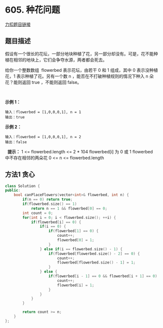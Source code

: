 <p id="种花问题"></p>

# 605. 种花问题 

[力扣题目链接](https://leetcode-cn.com/problems/can-place-flowers/)  


## 题目描述  


假设有一个很长的花坛，一部分地块种植了花，另一部分却没有。可是，花不能种植在相邻的地块上，它们会争夺水源，两者都会死去。

给你一个整数数组  flowerbed 表示花坛，由若干 0 和 1 组成，其中 0 表示没种植花，1 表示种植了花。另有一个数 n ，能否在不打破种植规则的情况下种入 n 朵花？能则返回 true ，不能则返回 false。

 

**示例 1：**

    输入：flowerbed = [1,0,0,0,1], n = 1
    输出：true

**示例 2：**

    输入：flowerbed = [1,0,0,0,1], n = 2
    输出：false
 
**提示：**
    1 <= flowerbed.length <= 2 * 104
    flowerbed[i] 为 0 或 1
    flowerbed 中不存在相邻的两朵花
    0 <= n <= flowerbed.length


## 方法1 贪心  

```cpp
class Solution {
public:
    bool canPlaceFlowers(vector<int>& flowerbed, int n) {
        if(n == 0) return true;
        if(flowerbed.size() == 1)
            return n == 1 && flowerbed[0] == 0;
        int count = 0;
        for(int i = 0; i < flowerbed.size(); ++i) {
            if(flowerbed[i] == 0) {
                if(i == 0) {
                    if(flowerbed[1] == 0) {
                        count++;
                        flowerbed[0] = 1;
                    }
                } else if(i == flowerbed.size() - 1) {
                    if(flowerbed[flowerbed.size() - 2] == 0) {
                        count++;
                        flowerbed[flowerbed.size() - 1] = 1;
                    }
                } else {
                    if(flowerbed[i - 1] == 0 && flowerbed[i + 1] == 0) {
                        count++;
                        flowerbed[i] = 1;
                    }
                }
            }
        }

        return count >= n;
    }
};
```